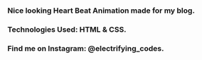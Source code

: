 ### Nice looking Heart Beat Animation made for my blog.

### Technologies Used: HTML & CSS.

### Find me on Instagram: @electrifying_codes.
